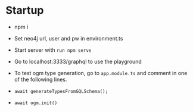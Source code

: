 # Startup

- npm i
- Set neo4j url, user and pw in environment.ts
- Start server with `run npm serve`
- Go to localhost:3333/graphql to use the playground

- To test ogm type generation, go to `app.module.ts` and comment in one of the following lines.
- `await generateTypesFromGQLSchema();`
- `await ogm.init()`